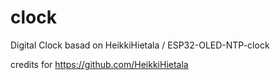 # clock
Digital Clock basad on  HeikkiHietala / ESP32-OLED-NTP-clock 

credits for https://github.com/HeikkiHietala
